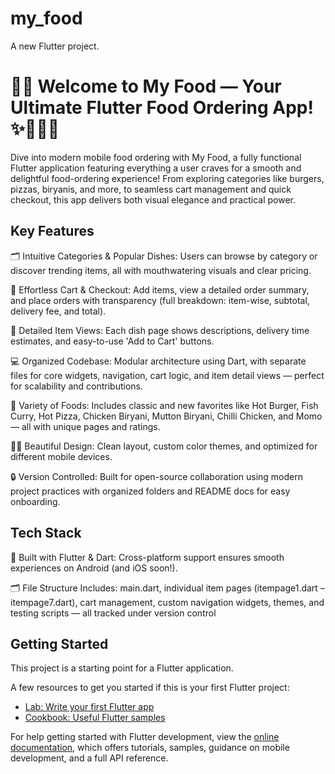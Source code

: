 # my_food

A new Flutter project.

# 📱✨ Welcome to My Food — Your Ultimate Flutter Food Ordering App! ✨🍔🍕🍛

Dive into modern mobile food ordering with My Food, a fully functional Flutter application featuring everything a user craves for a smooth and delightful food-ordering experience!
From exploring categories like burgers, pizzas, biryanis, and more, to seamless cart management and quick checkout, this app delivers both visual elegance and practical power.

## Key Features
🗂️ Intuitive Categories & Popular Dishes: Users can browse by category or discover trending items, all with mouthwatering visuals and clear pricing.

🛒 Effortless Cart & Checkout: Add items, view a detailed order summary, and place orders with transparency (full breakdown: item-wise, subtotal, delivery fee, and total).

🎯 Detailed Item Views: Each dish page shows descriptions, delivery time estimates, and easy-to-use 'Add to Cart' buttons.

💻 Organized Codebase: Modular architecture using Dart, with separate files for core widgets, navigation, cart logic, and item detail views — perfect for scalability and contributions.

🥗 Variety of Foods: Includes classic and new favorites like Hot Burger, Fish Curry, Hot Pizza, Chicken Biryani, Mutton Biryani, Chilli Chicken, and Momo — all with unique pages and ratings.

🧑‍🎨 Beautiful Design: Clean layout, custom color themes, and optimized for different mobile devices.

🔒 Version Controlled: Built for open-source collaboration using modern project practices with organized folders and README docs for easy onboarding.

## Tech Stack
🚀 Built with Flutter & Dart: Cross-platform support ensures smooth experiences on Android (and iOS soon!).

🗂️ File Structure Includes: main.dart, individual item pages (itempage1.dart – itempage7.dart), cart management, custom navigation widgets, themes, and testing scripts — all tracked under version control

## Getting Started

This project is a starting point for a Flutter application.

A few resources to get you started if this is your first Flutter project:

- [Lab: Write your first Flutter app](https://docs.flutter.dev/get-started/codelab)
- [Cookbook: Useful Flutter samples](https://docs.flutter.dev/cookbook)

For help getting started with Flutter development, view the
[online documentation](https://docs.flutter.dev/), which offers tutorials,
samples, guidance on mobile development, and a full API reference.
